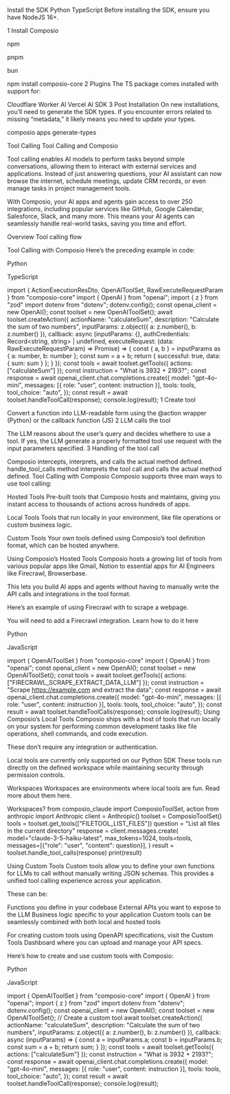 Install the SDK
Python
TypeScript
Before installing the SDK, ensure you have NodeJS 16+.

1
Install Composio

npm

pnpm

bun

npm install composio-core
2
Plugins
The TS package comes installed with support for:

Cloudflare Worker AI
Vercel AI SDK
3
Post Installation
On new installations, you’ll need to generate the SDK types. If you encounter errors related to missing “metadata,” it likely means you need to update your types.

composio apps generate-types



Tool Calling
Tool Calling and Composio

Tool calling enables AI models to perform tasks beyond simple conversations, allowing them to interact with external services and applications. Instead of just answering questions, your AI assistant can now browse the internet, schedule meetings, update CRM records, or even manage tasks in project management tools.

With Composio, your AI apps and agents gain access to over 250 integrations, including popular services like GitHub, Google Calendar, Salesforce, Slack, and many more. This means your AI agents can seamlessly handle real-world tasks, saving you time and effort.

Overview
Tool calling flow

Tool Calling with Composio
Here’s the preceding example in code:


Python

TypeScript

import { ActionExecutionResDto, OpenAIToolSet, RawExecuteRequestParam } from "composio-core"
import { OpenAI } from "openai";
import { z } from "zod"
import dotenv from "dotenv";
dotenv.config();
const openai_client = new OpenAI();
const toolset = new OpenAIToolSet();
await toolset.createAction({
  actionName: "calculateSum",
  description: "Calculate the sum of two numbers",
  inputParams: z.object({
      a: z.number(),
      b: z.number()
  }),
  callback: async (inputParams: {}, authCredentials: Record<string, string> | undefined, executeRequest: (data: RawExecuteRequestParam) => Promise<ActionExecutionResDto>) => {
      const { a, b } = inputParams as { a: number, b: number };
      const sum = a + b;
      return {
        successful: true,
        data: {
          sum: sum
        }
      };
  }
});
const tools = await toolset.getTools({
  actions: ["calculateSum"]
});
const instruction = "What is 3932 + 2193?";
const response = await openai_client.chat.completions.create({
  model: "gpt-4o-mini",
  messages: [{ role: "user", content: instruction }],
  tools: tools,
  tool_choice: "auto",
});
const result = await toolset.handleToolCall(response);
console.log(result);
1
Create tool

Convert a function into LLM-readable form using the @action wrapper (Python) or the callback function (JS)
2
LLM calls the tool

The LLM reasons about the user’s query and decides whethere to use a tool.
If yes, the LLM generate a properly formatted tool use request with the input parameters specified.
3
Handling of the tool call

Composio intercepts, interprets, and calls the actual method defined. handle_tool_calls method interprets the tool call and calls the actual method defined.
Tool Calling with Composio
Composio supports three main ways to use tool calling:

Hosted Tools
Pre-built tools that Composio hosts and maintains, giving you instant access to thousands of actions across hundreds of apps.

Local Tools
Tools that run locally in your environment, like file operations or custom business logic.

Custom Tools
Your own tools defined using Composio’s tool definition format, which can be hosted anywhere.

Using Composio’s Hosted Tools
Composio hosts a growing list of tools from various popular apps like Gmail, Notion to essential apps for AI Engineers like Firecrawl, Browserbase.

This lets you build AI apps and agents without having to manually write the API calls and integrations in the tool format.

Here’s an example of using Firecrawl with to scrape a webpage.

You will need to add a Firecrawl integration. Learn how to do it here

Python

JavaScript

import { OpenAIToolSet } from "composio-core"
import { OpenAI } from "openai";
const openai_client = new OpenAI();
const toolset = new OpenAIToolSet();
const tools = await toolset.getTools({
  actions: ["FIRECRAWL_SCRAPE_EXTRACT_DATA_LLM"]
});
const instruction = "Scrape https://example.com and extract the data";
const response = await openai_client.chat.completions.create({
  model: "gpt-4o-mini",
  messages: [{ role: "user", content: instruction }],
  tools: tools,
  tool_choice: "auto",
});
const result = await toolset.handleToolCalls(response);
console.log(result);
Using Composio’s Local Tools
Composio ships with a host of tools that run locally on your system for performing common development tasks like file operations, shell commands, and code execution.

These don’t require any integration or authentication.

Local tools are currently only supported on our Python SDK
These tools run directly on the defined workspace while maintaining security through permission controls.

Workspaces
Workspaces are environments where local tools are fun. Read more about them here.

Workspaces?
from composio_claude import ComposioToolSet, action
from anthropic import Anthropic
client = Anthropic()
toolset = ComposioToolSet()
tools = toolset.get_tools(["FILETOOL_LIST_FILES"])
question = "List all files in the current directory"
response = client.messages.create(
    model="claude-3-5-haiku-latest",
    max_tokens=1024,
    tools=tools,
    messages=[{"role": "user", "content": question}],
)
result = toolset.handle_tool_calls(response)
print(result)

Using Custom Tools
Custom tools allow you to define your own functions for LLMs to call without manually writing JSON schemas. This provides a unified tool calling experience across your application.

These can be:

Functions you define in your codebase
External APIs you want to expose to the LLM
Business logic specific to your application
Custom tools can be seamlessly combined with both local and hosted tools

For creating custom tools using OpenAPI specifications, visit the Custom Tools Dashboard where you can upload and manage your API specs.

Here’s how to create and use custom tools with Composio:


Python

JavaScript

import { OpenAIToolSet } from "composio-core"
import { OpenAI } from "openai";
import { z } from "zod"
import dotenv from "dotenv";
dotenv.config();
const openai_client = new OpenAI();
const toolset = new OpenAIToolSet();
// Create a custom tool
await toolset.createAction({
  actionName: "calculateSum",
  description: "Calculate the sum of two numbers",
  inputParams: z.object({
      a: z.number(),
      b: z.number()
  }),
  callback: async (inputParams) => {
      const a = inputParams.a;
      const b = inputParams.b;
      const sum = a + b;
      return sum;
  }
});
const tools = await toolset.getTools({
  actions: ["calculateSum"]
});
const instruction = "What is 3932 + 2193?";
const response = await openai_client.chat.completions.create({
  model: "gpt-4o-mini",
  messages: [{ role: "user", content: instruction }],
  tools: tools,
  tool_choice: "auto",
});
const result = await toolset.handleToolCall(response);
console.log(result);